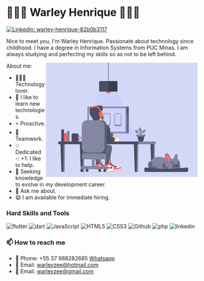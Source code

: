 # 👨🏽‍💻 Warley Henrique 👨🏽‍💻
[![Linkedin: warley-henrique-82b0b3117](https://img.shields.io/badge/-Warley%20Henrique-blue?style=flat-square&logo=Linkedin&logoColor=white&link=https://www.linkedin.com/in/warley-henrique-82b0b3117/)](https://www.linkedin.com/in/warley-henrique-82b0b3117/)

Nice to meet you, I'm Warley Henrique.
Passionate about technology since childhood. I have a degree in Information Systems from PUC Minas.
I am always studying and perfecting my skills so as not to be left behind. 

About me:
<img align = "right" alt = "GIF" src = "dev2.gif" width = "400px" />
- 👨🏽‍💻 Technology lover.
- 📘 I like to learn new technologies.
- ⚡ Proactive.
- 👫 Teamwork.
- 💥 Dedicated
-: +1: I like to help.
- 💼 Seeking knowledge to evolve in my development career.
- 💬 Ask me about.
- 😄 I am available for immediate hiring. 

### Hard Skills and Tools

<p align="left"> 
  <img src="https://img.icons8.com/color/48/000000/flutter.png" alt="flutter"/>
  <img src="https://img.icons8.com/color/48/000000/dart.png" alt="dart"/>
  <img src="https://icongr.am/devicon/javascript-original.svg?size=40&color=currentColor" alt="JavaScript"/> 
  <img src="https://icongr.am/devicon/html5-original-wordmark.svg?size=48&color=currentColor" alt="HTML5"/> 
  <img src="https://icongr.am/devicon/css3-original-wordmark.svg?size=48&color=currentColor" alt="CSS3"/> 
  <img src="https://icongr.am/devicon/github-original-wordmark.svg?size=48&color=currentColor" alt="Github"/> 
  <img src="https://icongr.am/devicon/php-original.svg?size=48&color=currentColor" alt="php"/> 
  <img src="https://icongr.am/devicon/linkedin-original-wordmark.svg?size=48&color=currentColor" alt="linkedin"/>
</p>

### 📫 How to reach me

- :iphone:  Phone: +55 37 988282685 [Whatsapp](https://api.whatsapp.com/send?phone=5537988282685&text=Hi%20there!)
- 📧 Email: warleyzee@hotmail.com
- 📧 Email: warleyzee@gmail.com
